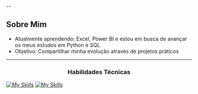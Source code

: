 
--

##  Sobre Mim
-  Atualmente aprendendo: Excel, Power BI e estou em busca de avançar os meus estudos em Python e SQL
-  Objetivo: Compartilhar minha evolução através de projetos práticos

---
  <!-- Ou para títulos -->
<h3 align="center">Habilidades Técnicas</h3>

<p align="center">
  
  <a href="https://skillicons.dev">
    
<p align="center"> 
   
[![My Skills](https://skillicons.dev/icons?i=aws,azure,figma,html,css,git,github,kali,py,linux&perline=3)](https://skillicons.dev)
[![My Skills](https://skillicons.dev/icons?i=sklearn,mysql,matlab,kali,tensorflow,vscode,&perline=3)](https://skillicons.dev)
 
  </a>
</p>






